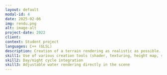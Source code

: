 ```yaml
---
layout: default
modal-id: 4
date: 2025-02-06
img: rendu.png
alt: image-alt
project-date: 2022
client:
context: Student project
languages: C++ (GLSL)
description: Creation of a terrain rendering as realistic as possible.
skill1: Use of various creation tools (shader, texturing, height map, skybox, animation, normal and distortion map)
skill2: Day/night cycle integration
skill3: Adjustable water rendering directly in the scene
---
```

